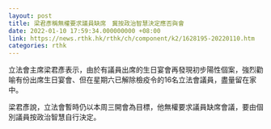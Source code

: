 ```yaml
---
layout: post
title: 梁君彥稱無權要求議員缺席　冀按政治智慧決定應否與會
date: 2022-01-10 17:59:34.000000000 +08:00
link: https://news.rthk.hk/rthk/ch/component/k2/1628195-20220110.htm
categories: rthk
---
```


立法會主席梁君彥表示，由於有議員出席的生日宴會再發現初步陽性個案，強烈勸喻有份出席生日宴會、但在星期六已解除檢疫令的16名立法會議員，盡量留在家中。

梁君彥說，立法會暫時仍以本周三開會為目標，他無權要求議員缺席會議，要由個別議員按政治智慧自行決定。
